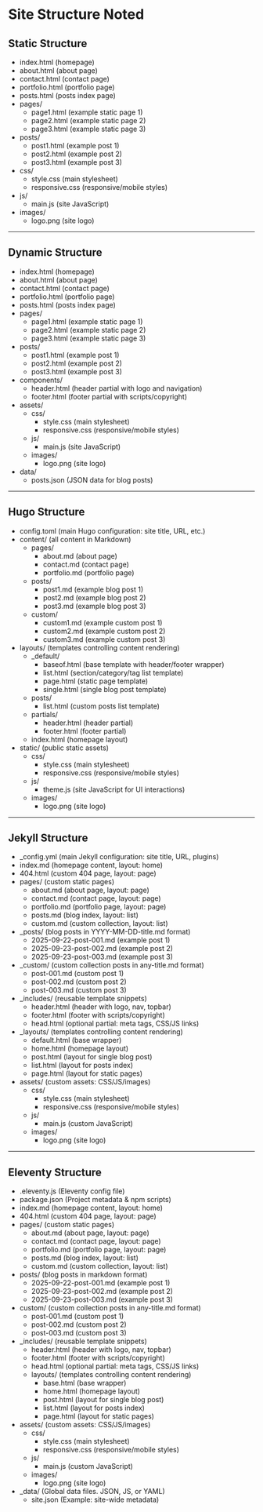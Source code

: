 # Site Structure Noted

## Static Structure
- index.html (homepage)
- about.html (about page)
- contact.html (contact page)
- portfolio.html (portfolio page)
- posts.html (posts index page)
- pages/
  - page1.html (example static page 1)
  - page2.html (example static page 2)
  - page3.html (example static page 3)
- posts/
  - post1.html (example post 1)
  - post2.html (example post 2)
  - post3.html (example post 3)
- css/
  - style.css (main stylesheet)
  - responsive.css (responsive/mobile styles)
- js/
  - main.js (site JavaScript)
- images/
  - logo.png (site logo)

---

## Dynamic Structure
- index.html (homepage)
- about.html (about page)
- contact.html (contact page)
- portfolio.html (portfolio page)
- posts.html (posts index page)
- pages/
  - page1.html (example static page 1)
  - page2.html (example static page 2)
  - page3.html (example static page 3)
- posts/
  - post1.html (example post 1)
  - post2.html (example post 2)
  - post3.html (example post 3)
- components/
  - header.html (header partial with logo and navigation)
  - footer.html (footer partial with scripts/copyright)
- assets/
  - css/
    - style.css (main stylesheet)
    - responsive.css (responsive/mobile styles)
  - js/
    - main.js (site JavaScript)
  - images/
    - logo.png (site logo)
- data/
  - posts.json (JSON data for blog posts)

---

## Hugo Structure
- config.toml (main Hugo configuration: site title, URL, etc.)
- content/ (all content in Markdown)
  - pages/
    - about.md (about page)
    - contact.md (contact page)
    - portfolio.md (portfolio page)
  - posts/
    - post1.md (example blog post 1)
    - post2.md (example blog post 2)
    - post3.md (example blog post 3)
  - custom/
    - custom1.md (example custom post 1)
    - custom2.md (example custom post 2)
    - custom3.md (example custom post 3)  
- layouts/ (templates controlling content rendering)
  - _default/
    - baseof.html (base template with header/footer wrapper)
    - list.html (section/category/tag list template)
    - page.html (static page template)
    - single.html (single blog post template)
  - posts/
    - list.html (custom posts list template)
  - partials/
    - header.html (header partial)
    - footer.html (footer partial)
  - index.html (homepage layout)
- static/ (public static assets)
  - css/
    - style.css (main stylesheet)
    - responsive.css (responsive/mobile styles)
  - js/
    - theme.js (site JavaScript for UI interactions)
  - images/
    - logo.png (site logo)

---

## Jekyll Structure
- _config.yml (main Jekyll configuration: site title, URL, plugins)
- index.md (homepage content, layout: home)
- 404.html (custom 404 page, layout: page)
- pages/ (custom static pages)
  - about.md (about page, layout: page)
  - contact.md (contact page, layout: page)
  - portfolio.md (portfolio page, layout: page)
  - posts.md (blog index, layout: list)
  - custom.md (custom collection, layout: list)
- _posts/ (blog posts in YYYY-MM-DD-title.md format)
  - 2025-09-22-post-001.md (example post 1)
  - 2025-09-23-post-002.md (example post 2)
  - 2025-09-23-post-003.md (example post 3)
- _custom/ (custom collection posts in any-title.md format)
  - post-001.md (custom post 1)
  - post-002.md (custom post 2)
  - post-003.md (custom post 3)
- _includes/ (reusable template snippets)
  - header.html (header with logo, nav, topbar)
  - footer.html (footer with scripts/copyright)
  - head.html (optional <head> partial: meta tags, CSS/JS links)
- _layouts/ (templates controlling content rendering)
  - default.html (base wrapper)
  - home.html (homepage layout)
  - post.html (layout for single blog post)
  - list.html (layout for posts index)
  - page.html (layout for static pages)
- assets/ (custom assets: CSS/JS/images)
  - css/
    - style.css (main stylesheet)
    - responsive.css (responsive/mobile styles)
  - js/
    - main.js (custom JavaScript)
  - images/
    - logo.png (site logo)

---

## Eleventy Structure

- .eleventy.js (Eleventy config file)
- package.json (Project metadata & npm scripts)
- index.md (homepage content, layout: home)
- 404.html (custom 404 page, layout: page)
- pages/ (custom static pages)
  - about.md (about page, layout: page)
  - contact.md (contact page, layout: page)
  - portfolio.md (portfolio page, layout: page)
  - posts.md (blog index, layout: list)
  - custom.md (custom collection, layout: list)
- posts/ (blog posts in markdown format)
  - 2025-09-22-post-001.md (example post 1)
  - 2025-09-23-post-002.md (example post 2)
  - 2025-09-23-post-003.md (example post 3)
- custom/ (custom collection posts in any-title.md format)
  - post-001.md (custom post 1)
  - post-002.md (custom post 2)
  - post-003.md (custom post 3)
- _includes/ (reusable template snippets)
  - header.html (header with logo, nav, topbar)
  - footer.html (footer with scripts/copyright)
  - head.html (optional <head> partial: meta tags, CSS/JS links)
  - layouts/ (templates controlling content rendering)
    - base.html (base wrapper)
    - home.html (homepage layout)
    - post.html (layout for single blog post)
    - list.html (layout for posts index)
    - page.html (layout for static pages)
- assets/ (custom assets: CSS/JS/images)
  - css/
    - style.css (main stylesheet)
    - responsive.css (responsive/mobile styles)
  - js/
    - main.js (custom JavaScript)
  - images/
    - logo.png (site logo)
- _data/ (Global data files. JSON, JS, or YAML)
  - site.json (Example: site-wide metadata)
